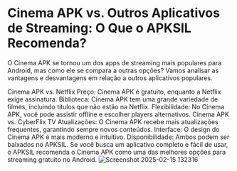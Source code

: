 # Cinema APK vs. Outros Aplicativos de Streaming: O Que o APKSIL Recomenda?

O Cinema APK se tornou um dos apps de streaming mais populares para Android, mas como ele se compara a outras opções? Vamos analisar as vantagens e desvantagens em relação a outros aplicativos populares.

Cinema APK vs. Netflix
Preço: Cinema APK é gratuito, enquanto a Netflix exige assinatura.
Biblioteca: Cinema APK tem uma grande variedade de filmes, incluindo títulos que não estão na Netflix.
Flexibilidade: No Cinema APK, você pode assistir offline e escolher players alternativos.
Cinema APK vs. CyberFlix TV
Atualizações: O Cinema APK recebe mais atualizações frequentes, garantindo sempre novos conteúdos.
Interface: O design do Cinema APK é mais moderno e intuitivo.
Disponibilidade: Ambos podem ser baixados no APKSIL.
Se você busca um aplicativo completo e fácil de usar, o APKSIL recomenda o Cinema APK como uma das melhores opções para streaming gratuito no Android.
![Screenshot 2025-02-15 132316](https://github.com/user-attachments/assets/64dd5ed0-31c4-4105-958b-1f022c356b76)

